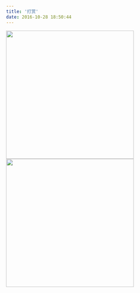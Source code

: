 ```yaml
---
title: '打赏'
date: 2016-10-28 18:50:44
---
```

<img src="/img/wxzf1.png" height="350px" width="350px">
<img src="/img/zfbzf1.png" height="350px" width="350px">

